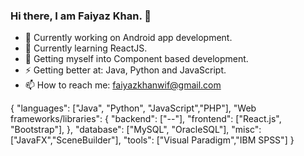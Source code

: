### Hi there, I am Faiyaz Khan. 👋

- 🔭 Currently working on Android app development.
- 🌱 Currently learning ReactJS.
- 🤔 Getting myself into Component based development.
- ⚡ Getting better at: Java, Python and JavaScript.
- 📫 How to reach me: faiyazkhanwif@gmail.com

{
  "languages": ["Java", "Python", "JavaScript","PHP"],
  "Web frameworks/libraries": {
    "backend": ["--"],
    "frontend": ["React.js", "Bootstrap"],
  },
  "database": ["MySQL", "OracleSQL"],
  "misc": ["JavaFX","SceneBuilder"],
  "tools": ["Visual Paradigm","IBM SPSS"]
}
